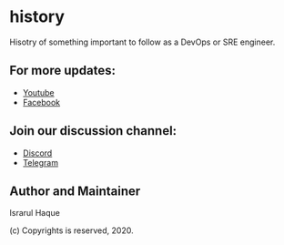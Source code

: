 # history

Hisotry of something important to follow as a DevOps or SRE engineer.

## For more updates:
- [Youtube][youtube]
- [Facebook][facebook]

## Join our discussion channel:
- [Discord][discord]
- [Telegram][telegram]

<!----variables---->

[discord]: https://discord.com/invite/H9jXNhA
[youtube]: https://www.youtube.com/c/4iglance
[facebook]: https://www.facebook.com/4iglance
[telegram]: https://t.me/fouriglance


## Author and Maintainer
Israrul Haque

(c) Copyrights is reserved, 2020.

